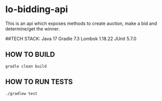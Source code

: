 # lo-bidding-api
This is an api which exposes methods to create auction, make a bid and determine/get the winner.

##TECH STACK:
    Java 17
    Gradle 7.3
    Lombok 1.18.22
    JUnit 5.7.0

## HOW TO BUILD
    gradle clean build

## HOW TO RUN TESTS
    ./gradlew test



